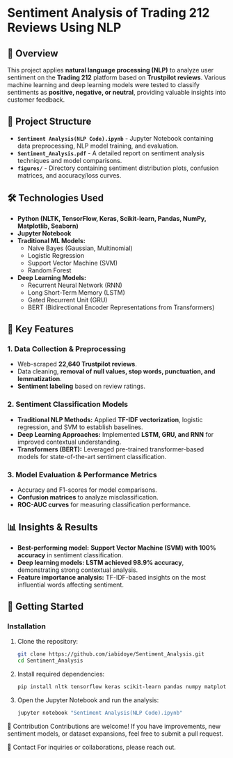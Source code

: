# Sentiment Analysis of Trading 212 Reviews Using NLP

## 📌 Overview
This project applies **natural language processing (NLP)** to analyze user sentiment on the **Trading 212** platform based on **Trustpilot reviews**. Various machine learning and deep learning models were tested to classify sentiments as **positive, negative, or neutral**, providing valuable insights into customer feedback.

## 📂 Project Structure
- **`Sentiment Analysis(NLP Code).ipynb`** - Jupyter Notebook containing data preprocessing, NLP model training, and evaluation.
- **`Sentiment_Analysis.pdf`** - A detailed report on sentiment analysis techniques and model comparisons.
- **`figures/`** - Directory containing sentiment distribution plots, confusion matrices, and accuracy/loss curves.

## 🛠️ Technologies Used
- **Python (NLTK, TensorFlow, Keras, Scikit-learn, Pandas, NumPy, Matplotlib, Seaborn)**
- **Jupyter Notebook**
- **Traditional ML Models:**
  - Naive Bayes (Gaussian, Multinomial)
  - Logistic Regression
  - Support Vector Machine (SVM)
  - Random Forest
- **Deep Learning Models:**
  - Recurrent Neural Network (RNN)
  - Long Short-Term Memory (LSTM)
  - Gated Recurrent Unit (GRU)
  - BERT (Bidirectional Encoder Representations from Transformers)

## 🔹 Key Features
### **1. Data Collection & Preprocessing**
- Web-scraped **22,640 Trustpilot reviews**.
- Data cleaning, **removal of null values, stop words, punctuation, and lemmatization**.
- **Sentiment labeling** based on review ratings.

### **2. Sentiment Classification Models**
- **Traditional NLP Methods:** Applied **TF-IDF vectorization**, logistic regression, and SVM to establish baselines.
- **Deep Learning Approaches:** Implemented **LSTM, GRU, and RNN** for improved contextual understanding.
- **Transformers (BERT):** Leveraged pre-trained transformer-based models for state-of-the-art sentiment classification.

### **3. Model Evaluation & Performance Metrics**
- Accuracy and F1-scores for model comparisons.
- **Confusion matrices** to analyze misclassification.
- **ROC-AUC curves** for measuring classification performance.

## 📊 Insights & Results
- **Best-performing model:** **Support Vector Machine (SVM) with 100% accuracy** in sentiment classification.
- **Deep learning models:** **LSTM achieved 98.9% accuracy**, demonstrating strong contextual analysis.
- **Feature importance analysis:** TF-IDF-based insights on the most influential words affecting sentiment.

## 🚀 Getting Started
### **Installation**
1. Clone the repository:
   ```bash
   git clone https://github.com/iabidoye/Sentiment_Analysis.git
   cd Sentiment_Analysis
   
2. Install required dependencies:
   ```bash
   pip install nltk tensorflow keras scikit-learn pandas numpy matplotlib seaborn

3. Open the Jupyter Notebook and run the analysis:
   ```bash
   jupyter notebook "Sentiment Analysis(NLP Code).ipynb"

🤝 Contribution
Contributions are welcome! If you have improvements, new sentiment models, or dataset expansions, feel free to submit a pull request.

📧 Contact
For inquiries or collaborations, please reach out.
